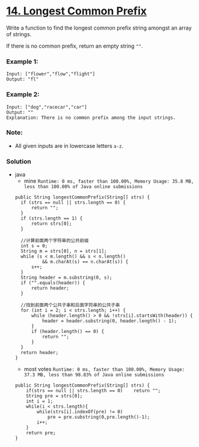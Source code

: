 # [14. Longest Common Prefix](https://leetcode.com/problems/longest-common-prefix/)

Write a function to find the longest common prefix string amongst an array of strings.

If there is no common prefix, return an empty string `""`.

### Example 1:
```
Input: ["flower","flow","flight"]
Output: "fl"
```

### Example 2:
```
Input: ["dog","racecar","car"]
Output: ""
Explanation: There is no common prefix among the input strings.
```

### Note:
* All given inputs are in lowercase letters `a-z`.


### Solution
* java
   * mine `Runtime: 0 ms, faster than 100.00%, Memory Usage: 35.8 MB, less than 100.00% of Java online submissions`
   ```
   public String longestCommonPrefix(String[] strs) {
     if (strs == null || strs.length == 0) {
         return "";
     }
     if (strs.length == 1) {
         return strs[0];
     }

     //计算前面两个字符串的公共前缀
     int s = 0;
     String m = strs[0], n = strs[1];
     while (s < m.length() && s < n.length()
             && m.charAt(s) == n.charAt(s)) {
         s++;
     }
     String header = m.substring(0, s);
     if ("".equals(header)) {
         return header;
     }

     //找到前面两个公共子串和后面字符串的公共子串
     for (int i = 2; i < strs.length; i++) {
         while (header.length() > 0 && !strs[i].startsWith(header)) {
             header = header.substring(0, header.length() - 1);
         }
         if (header.length() == 0) {
             return "";
         }
     }
     return header;
   }
   ```
   * most votes `Runtime: 0 ms, faster than 100.00%, Memory Usage: 37.3 MB, less than 98.83% of Java online submissions`
   ```
   public String longestCommonPrefix(String[] strs) {
       if(strs == null || strs.length == 0)    return "";
       String pre = strs[0];
       int i = 1;
       while(i < strs.length){
           while(strs[i].indexOf(pre) != 0)
               pre = pre.substring(0,pre.length()-1);
           i++;
       }
       return pre;
   }
   ```
